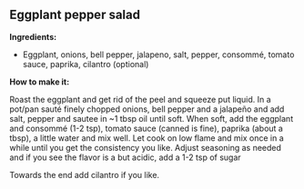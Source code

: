 ## Eggplant pepper salad

**Ingredients:**

* Eggplant, onions, bell pepper, jalapeno, salt, pepper, consommé, tomato sauce, paprika, cilantro (optional)

**How to make it:**

Roast the eggplant and get rid of the peel and squeeze put liquid. In a pot/pan sauté finely chopped onions, bell pepper and a jalapeño and add salt, pepper and sautee in ~1 tbsp oil until soft. When soft, add the eggplant and consommé (1-2 tsp), tomato sauce (canned is fine), paprika (about a tbsp), a little water and mix well. Let cook on low flame and mix once in a while until you get the consistency you like. Adjust seasoning as needed and if you see the flavor is a but acidic, add a 1-2 tsp of sugar

Towards the end add cilantro if you like.
